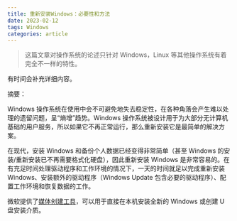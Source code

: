 ```yaml
---
title: 重新安装Windows：必要性和方法
date: 2023-02-12
tags: Windows
categories: article
---
```


> 这篇文章对操作系统的论述只针对 Windows，Linux 等其他操作系统有着完全不一样的特性。

有时间会补充详细内容。

摘要：

Windows 操作系统在使用中会不可避免地失去稳定性，在各种角落会产生难以处理的遗留问题，呈“熵增”趋势。Windows 操作系统被设计用于为大部分无计算机基础的用户服务，所以如果它不再正常运行，那么重新安装它是最简单的解决方案。

在现代，安装 Windows 和备份个人数据已经变得非常简单（甚至 Windows 的安装/重新安装已不再需要格式化硬盘），因此重新安装 Windows 是非常容易的。在有充足时间处理驱动程序和工作环境的情况下，一天的时间就足以完成重新安装 Windows、安装额外的驱动程序（Windows Update 包含必要的驱动程序）、配置工作环境和恢复数据的工作。

微软提供了[媒体创建工具](https://www.microsoft.com/zh-cn/software-download/windows11)，可以用于直接在本机安装全新的 Windows 或创建 U 盘安装介质。
